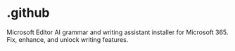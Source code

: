 # .github
Microsoft Editor AI grammar and writing assistant installer for Microsoft 365. Fix, enhance, and unlock writing features.
